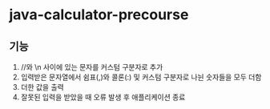 # java-calculator-precourse

## 기능

1. //와 \n 사이에 있는 문자를 커스텀 구분자로 추가
2. 입력받은 문자열에서 쉼표(,)와 콜론(:) 및 커스텀 구분자로 나뉜 숫자들을 모두 더함
3. 더한 값을 출력
4. 잘못된 입력을 받았을 때 오류 발생 후 애플리케이션 종료